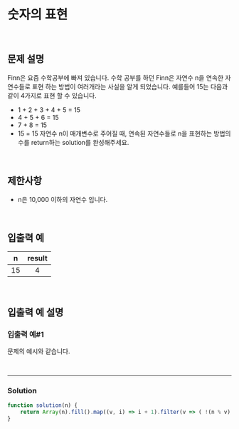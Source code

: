 # 숫자의 표현

<br/>

## 문제 설명
Finn은 요즘 수학공부에 빠져 있습니다. 수학 공부를 하던 Finn은 자연수 n을 연속한 자연수들로 표현 하는 방법이 여러개라는 사실을 알게 되었습니다. 예를들어 15는 다음과 같이 4가지로 표현 할 수 있습니다.

- 1 + 2 + 3 + 4 + 5 = 15
- 4 + 5 + 6 = 15
- 7 + 8 = 15
- 15 = 15
자연수 n이 매개변수로 주어질 때, 연속된 자연수들로 n을 표현하는 방법의 수를 return하는 solution를 완성해주세요.

<br/>

## 제한사항
- n은 10,000 이하의 자연수 입니다.

<br/>

## 입출력 예
| n | result |
| :---: | :---: |
| 15 | 4 |

<br/>

## 입출력 예 설명

### 입출력 예#1
문제의 예시와 같습니다.

<br/>

---

### Solution
```javascript
function solution(n) {
    return Array(n).fill().map((v, i) => i + 1).filter(v => ( !(n % v) && (v % 2)) ).length;
}
```